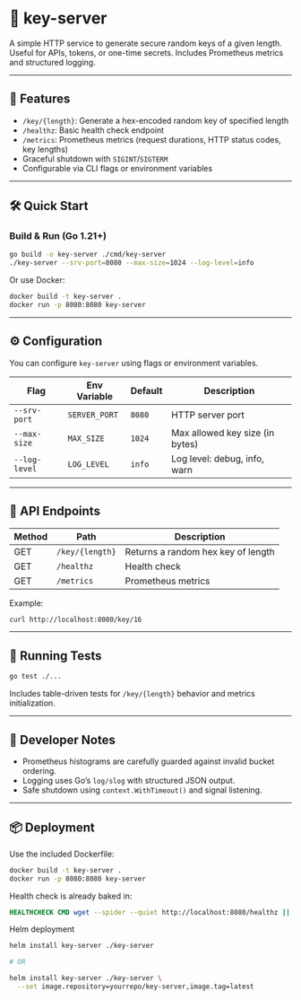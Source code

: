# 🔐 key-server

A simple HTTP service to generate secure random keys of a given length. Useful for APIs, tokens, or one-time secrets. Includes Prometheus metrics and structured logging.

---

## 🚀 Features

- `/key/{length}`: Generate a hex-encoded random key of specified length
- `/healthz`: Basic health check endpoint
- `/metrics`: Prometheus metrics (request durations, HTTP status codes, key lengths)
- Graceful shutdown with `SIGINT`/`SIGTERM`
- Configurable via CLI flags or environment variables

---

## 🛠️ Quick Start

### Build & Run (Go 1.21+)
```bash
go build -o key-server ./cmd/key-server
./key-server --srv-port=8080 --max-size=1024 --log-level=info
````

Or use Docker:

```bash
docker build -t key-server .
docker run -p 8080:8080 key-server
```

---

## ⚙️ Configuration

You can configure `key-server` using flags or environment variables.

| Flag          | Env Variable  | Default | Description                     |
| ------------- | ------------- | ------- | ------------------------------- |
| `--srv-port`  | `SERVER_PORT` | `8080`  | HTTP server port                |
| `--max-size`  | `MAX_SIZE`    | `1024`  | Max allowed key size (in bytes) |
| `--log-level` | `LOG_LEVEL`   | `info`  | Log level: debug, info, warn    |

---

## 📡 API Endpoints

| Method | Path            | Description                        |
| ------ | --------------- | ---------------------------------- |
| GET    | `/key/{length}` | Returns a random hex key of length |
| GET    | `/healthz`      | Health check                       |
| GET    | `/metrics`      | Prometheus metrics                 |

Example:

```bash
curl http://localhost:8080/key/16
```

---

## 🧪 Running Tests

```bash
go test ./...
```

Includes table-driven tests for `/key/{length}` behavior and metrics initialization.

---

## 🧰 Developer Notes

* Prometheus histograms are carefully guarded against invalid bucket ordering.
* Logging uses Go’s `log/slog` with structured JSON output.
* Safe shutdown using `context.WithTimeout()` and signal listening.

---

## 📦 Deployment

Use the included Dockerfile:

```bash
docker build -t key-server .
docker run -p 8080:8080 key-server
```

Health check is already baked in:

```dockerfile
HEALTHCHECK CMD wget --spider --quiet http://localhost:8080/healthz || exit 1
```

Helm deployment

```bash
helm install key-server ./key-server

# OR

helm install key-server ./key-server \
  --set image.repository=yourrepo/key-server,image.tag=latest
```

